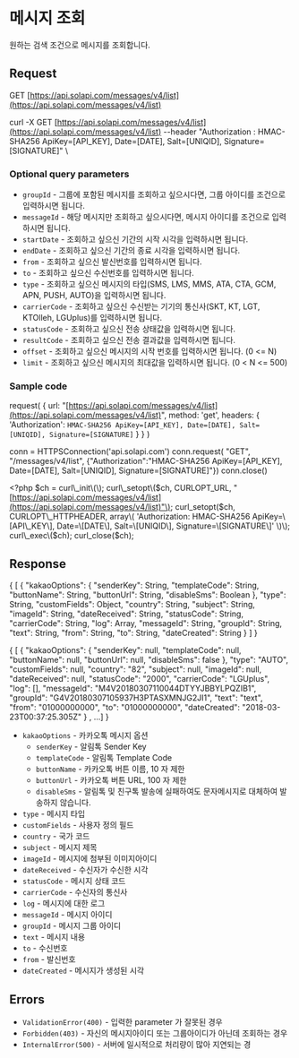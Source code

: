 # 메시지 조회

원하는 검색 조건으로 메시지를 조회합니다.

## Request

GET [https://api.solapi.com/messages/v4/list](https://api.solapi.com/messages/v4/list)

curl -X GET [https://api.solapi.com/messages/v4/list](https://api.solapi.com/messages/v4/list)  --header "Authorization : HMAC-SHA256 ApiKey=\[API\_KEY\], Date=\[DATE\], Salt=\[UNIQID\], Signature=\[SIGNATURE\]" \

### Optional query parameters

* `groupId` - 그룹에 포함된 메시지를 조회하고 싶으시다면, 그룹 아이디를 조건으로 입력하시면 됩니다.
* `messageId` - 해당 메시지만 조회하고 싶으시다면, 메시지 아이디를 조건으로 입력하시면 됩니다.
* `startDate` - 조회하고 싶으신 기간의 시작 시각을 입력하시면 됩니다.
* `endDate` - 조회하고 싶으신 기간의 종료 시각을 입력하시면 됩니다.
* `from` - 조회하고 싶으신 발신번호를 입력하시면 됩니다.
* `to` - 조회하고 싶으신 수신번호를 입력하시면 됩니다.
* `type` - 조회하고 싶으신 메시지의 타입\(SMS, LMS, MMS, ATA, CTA, GCM, APN, PUSH, AUTO\)을 입력하시면 됩니다.
* `carrierCode` - 조회하고 싶으신 수신받는 기기의 통신사\(SKT, KT, LGT, KTOlleh, LGUplus\)를 입력하시면 됩니다.
* `statusCode` - 조회하고 싶으신 전송 상태값을 입력하시면 됩니다.
* `resultCode` - 조회하고 싶으신 전송 결과값을 입력하시면 됩니다.
* `offset` - 조회하고 싶으신 메시지의 시작 번호를 입력하시면 됩니다. \(0 &lt;= N\)
* `limit` - 조회하고 싶으신 메시지의 최대값을 입력하시면 됩니다. \(0 &lt; N &lt;= 500\)

### Sample code

request\( { url: "[https://api.solapi.com/messages/v4/list](https://api.solapi.com/messages/v4/list)", method: 'get', headers: { 'Authorization': `HMAC-SHA256 ApiKey=[API_KEY], Date=[DATE], Salt=[UNIQID], Signature=[SIGNATURE]` } } \)

conn = HTTPSConnection\('api.solapi.com'\) conn.request\( "GET", "/messages/v4/list", {"Authorization":"HMAC-SHA256 ApiKey=\[API\_KEY\], Date=\[DATE\], Salt=\[UNIQID\], Signature=\[SIGNATURE\]"}\) conn.close\(\)

&lt;?php $ch = curl\_init\(\); curl\_setopt\($ch, CURLOPT\_URL, "[https://api.solapi.com/messages/v4/list](https://api.solapi.com/messages/v4/list)"\); curl\_setopt\($ch, CURLOPT\_HTTPHEADER, array\( 'Authorization: HMAC-SHA256 ApiKey=\[API\_KEY\], Date=\[DATE\], Salt=\[UNIQID\], Signature=\[SIGNATURE\]' \)\); curl\_exec\($ch\); curl\_close\($ch\);

## Response

{ \[ { "kakaoOptions": { "senderKey": String, "templateCode": String, "buttonName": String, "buttonUrl": String, "disableSms": Boolean }, "type": String, "customFields": Object, "country": String, "subject": String, "imageId": String, "dateReceived": String, "statusCode": String, "carrierCode": String, "log": Array, "messageId": String, "groupId": String, "text": String, "from": String, "to": String, "dateCreated": String } \] }

{ \[ { "kakaoOptions": { "senderKey": null, "templateCode": null, "buttonName": null, "buttonUrl": null, "disableSms": false }, "type": "AUTO", "customFields": null, "country": "82", "subject": null, "imageId": null, "dateReceived": null, "statusCode": "2000", "carrierCode": "LGUplus", "log": \[\], "messageId": "M4V20180307110044DTYYJBBYLPQZIB1", "groupId": "G4V20180307105937H3PTASXMNJG2JI1", "text": "text", "from": "01000000000", "to": "01000000000", "dateCreated": "2018-03-23T00:37:25.305Z" } , ...\] }

* `kakaoOptions` - 카카오톡 메시지 옵션
  * `senderKey` - 알림톡 Sender Key
  * `templateCode` - 알림톡 Template Code
  * `buttonName` - 카카오톡 버튼 이름, 10 자 제한
  * `buttonUrl` - 카카오톡 버튼 URL, 100 자 제한
  * `disableSms` - 알림톡 및 친구톡 발송에 실패하여도 문자메시지로 대체하여 발송하지 않습니다.
* `type` - 메시지 타입
* `customFields` - 사용자 정의 필드
* `country` - 국가 코드
* `subject` - 메시지 제목
* `imageId` - 메시지에 첨부된 이미지아이디
* `dateReceived` - 수신자가 수신한 시각
* `statusCode` - 메시지 상태 코드
* `carrierCode` - 수신자의 통신사
* `log` - 메시지에 대한 로그
* `messageId` - 메시지 아이디
* `groupId` - 메시지 그룹 아이디
* `text` - 메시지 내용
* `to` - 수신번호
* `from` - 발신번호
* `dateCreated` - 메시지가 생성된 시각

## Errors

* `ValidationError(400)` - 입력한 parameter 가 잘못된 경우
* `Forbidden(403)` - 자신의 메시지아이디 또는 그룹아이디가 아닌데 조회하는 경우
* `InternalError(500)` - 서버에 일시적으로 처리량이 많아 지연되는 경

